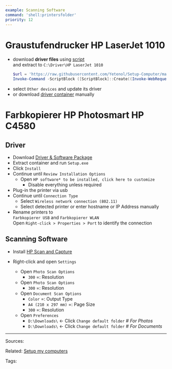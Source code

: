 ```yaml
---
example: Scanning Software
command: 'shell:printersfolder'
priority: 12
---
```


# Graustufendrucker **HP LaserJet 1010**

- download **driver files** using [script](../configs/Setup-HPLaserJet1010.ps1.bat)  
  and extract to `C:\Driver\HP LaserJet 1010`
  ```powershell
  $url = 'https://raw.githubusercontent.com/Yetenol/Setup-Computer/main/configs/Setup-HPLaserJet1010.ps1.bat'
  Invoke-Command -ScriptBlock ([ScriptBlock]::Create((Invoke-WebRequest -Uri $url)))
  ```
- select `Other devices` and update its driver
- or download [driver container](https://onedrive.live.com/download?cid=1D2B2E681295AC2B&resid=1D2B2E681295AC2B%21414102&authkey=AFaLfpDJ8CpIpps) manually

# Farbkopierer **HP Photosmart HP C4580**

## Driver

- Download [Driver & Software Package](https://onedrive.live.com/download?cid=1D2B2E681295AC2B&resid=1D2B2E681295AC2B%21414103&authkey=AAIZpKvx5ieDWDA)
- Extract container and run `Setup.exe`
- Click `Install`
- Continue until `Review Installation Options` 
  - Open `HP software* to be installed, click here to customize`
    - Disable everything unless required
- Plug-in the printer via usb
- Continue until `Connection Type` 
  - Select `Wireless network connection (802.11)`  
  - Select detected printer or enter hostname or IP Address manually
- Rename printers to  
  `Farbkopierer USB` and `Farbkopierer WLAN`  
  Open `Right-click > Properties > Port` to identify the connection


## Scanning Software

- Install [HP Scan and Capture](https://www.microsoft.com/en-us/p/hp-scan-and-capture/9wzdncrfhwl0)

- Right-click and open `Settings`
  - Open `Photo Scan Options`
    - `300` =: Resolution
  - Open `Photo Scan Options`
    - `300` =: Resolution
  - Open `Document Scan Options`
    - `Color` =: Output Type
    - `A4 (210 x 297 mm)` =: Page Size
    - `300` =: Resolution
  - Open `Preferences`
    - `D:\Downloads\` ← Click `Change default folder` _# For Photos_
    - `D:\Downloads\` ← Click `Change default folder` _# For Documents_



---


Sources:

Related:
[Setup my computers](../Setup%20my%20computers.md)

Tags:
